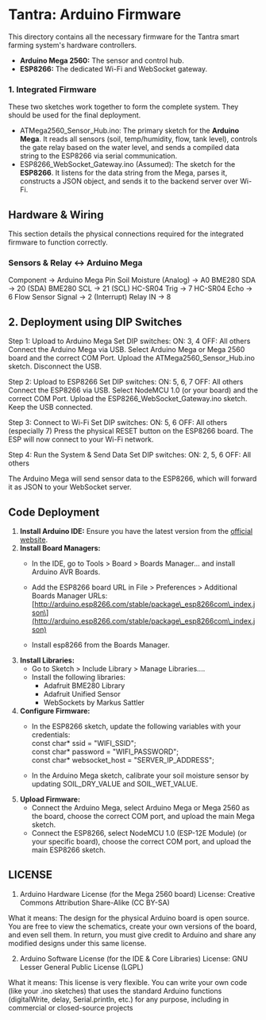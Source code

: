 # **Tantra: Arduino Firmware**

This directory contains all the necessary firmware for the Tantra smart farming system's hardware controllers.

* **Arduino Mega 2560:** The sensor and control hub.  
* **ESP8266:** The dedicated Wi-Fi and WebSocket gateway.


### **1. Integrated Firmware**

These two sketches work together to form the complete system. They should be used for the final deployment.

* ATMega2560_Sensor_Hub.ino: The primary sketch for the **Arduino Mega**. It reads all sensors (soil, temp/humidity, flow, tank level), controls the gate relay based on the water level, and sends a compiled data string to the ESP8266 via serial communication.  
* ESP8266_WebSocket_Gateway.ino (Assumed): The sketch for the **ESP8266**. It listens for the data string from the Mega, parses it, constructs a JSON object, and sends it to the backend server over Wi-Fi.

## **Hardware & Wiring**

This section details the physical connections required for the integrated firmware to function correctly.

### **Sensors & Relay <-> Arduino Mega**

 Component -> Arduino Mega Pin
 Soil Moisture (Analog) -> A0 
 BME280 SDA -> 20 (SDA) 
 BME280 SCL -> 21 (SCL) 
 HC-SR04 Trig -> 7 
 HC-SR04 Echo -> 6 
 Flow Sensor Signal -> 2 (Interrupt) 
 Relay IN -> 8 

## **2. Deployment using DIP Switches**
Step 1: Upload to Arduino Mega
Set DIP switches:
ON: 3, 4
OFF: All others
Connect the Arduino Mega via USB.
Select Arduino Mega or Mega 2560 board and the correct COM Port.
Upload the ATMega2560_Sensor_Hub.ino sketch.
Disconnect the USB.

Step 2: Upload to ESP8266
Set DIP switches:
ON: 5, 6, 7
OFF: All others
Connect the ESP8266 via USB.
Select NodeMCU 1.0 (or your board) and the correct COM Port.
Upload the ESP8266_WebSocket_Gateway.ino sketch.
Keep the USB connected.

Step 3: Connect to Wi-Fi
Set DIP switches:
ON: 5, 6
OFF: All others (especially 7)
Press the physical RESET button on the ESP8266 board. The ESP will now connect to your Wi-Fi network.

Step 4: Run the System & Send Data
Set DIP switches:
ON: 2, 5, 6
OFF: All others

The Arduino Mega will send sensor data to the ESP8266, which will forward it as JSON to your WebSocket server.

## **Code Deployment**
1. **Install Arduino IDE:** Ensure you have the latest version from the [official website](https://www.arduino.cc/en/software).  
2. **Install Board Managers:**  
   * In the IDE, go to Tools \> Board \> Boards Manager... and install Arduino AVR Boards.  
   * Add the ESP8266 board URL in File \> Preferences \> Additional Boards Manager URLs:  
     \[http://arduino.esp8266.com/stable/package\_esp8266com\_index.json\](http://arduino.esp8266.com/stable/package\_esp8266com\_index.json)

   * Install esp8266 from the Boards Manager.  
3. **Install Libraries:**  
   * Go to Sketch \> Include Library \> Manage Libraries....  
   * Install the following libraries:  
     * Adafruit BME280 Library  
     * Adafruit Unified Sensor  
     * WebSockets by Markus Sattler  
4. **Configure Firmware:**  
   * In the ESP8266 sketch, update the following variables with your credentials:  
     const char\* ssid \= "WIFI_SSID";  
     const char\* password \= "WIFI_PASSWORD";  
     const char\* websocket_host = "SERVER_IP_ADDRESS";

   * In the Arduino Mega sketch, calibrate your soil moisture sensor by updating SOIL_DRY_VALUE and SOIL_WET_VALUE.  
5. **Upload Firmware:**  
   * Connect the Arduino Mega, select Arduino Mega or Mega 2560 as the board, choose the correct COM port, and upload the main Mega sketch.  
   * Connect the ESP8266, select NodeMCU 1.0 (ESP-12E Module) (or your specific board), choose the correct COM port, and upload the main ESP8266 sketch.

## **LICENSE**
1. Arduino Hardware License (for the Mega 2560 board)
License: Creative Commons Attribution Share-Alike (CC BY-SA)

What it means: The design for the physical Arduino board is open source. You are free to view the schematics, create your own versions of the board, and even sell them. In return, you must give credit to Arduino and share any modified designs under this same license.

2. Arduino Software License (for the IDE & Core Libraries)
License: GNU Lesser General Public License (LGPL)

What it means: This license is very flexible. You can write your own code (like your .ino sketches) that uses the standard Arduino functions (digitalWrite, delay, Serial.println, etc.) for any purpose, including in commercial or closed-source projects
